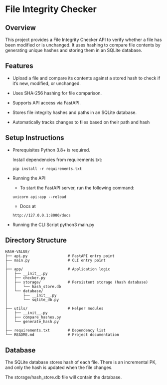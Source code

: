 # File Integrity Checker

## Overview
This project provides a File Integrity Checker API to verify whether a file has been modified or is unchanged. It uses hashing to compare file contents by generating unique hashes and storing them in an SQLite database.

## Features
- Upload a file and compare its contents against a stored hash to check if it’s new, modified, or unchanged.

- Uses SHA-256 hashing for file comparison.

- Supports API access via FastAPI.

- Stores file integrity hashes and paths in an SQLite database.

- Automatically tracks changes to files based on their path and hash

## Setup Instructions
* Prerequisites
Python 3.8+ is required.

    Install dependencies from requirements.txt:
    ```
    pip install -r requirements.txt
    ```
* Running the API
    * To start the FastAPI server, run the following command:
    ```
    uvicorn api:app --reload
    ```
    * Docs at
    ```
    http://127.0.0.1:8000/docs
    ```
* Running the CLI Script
    python3 main.py <filepath>

## Directory Structure
```
HASH-VALUE/
├── api.py                  # FastAPI entry point
├── main.py                 # CLI entry point
│
├── app/                    # Application logic
│   ├── __init__.py
│   ├── checker.py
│   ├── storage/            # Persistent storage (hash database)
│   │   └── hash_store.db           
│   └── database/
│       ├── __init__.py
│       └── sqlite_db.py
│
├── utils/                  # Helper modules
│   ├── __init__.py
│   ├── compare_hashes.py
│   └── generate_hash.py
│
├── requirements.txt        # Dependency list
└── README.md               # Project documentation
```
## Database
The SQLite database stores hash of each file. There is an incremental PK, and only the hash is updated when the file changes.

The storage/hash_store.db file will contain the database.
